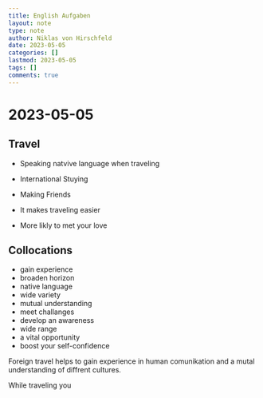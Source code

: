 ```yaml
---
title: English Aufgaben
layout: note
type: note
author: Niklas von Hirschfeld
date: 2023-05-05
categories: []
lastmod: 2023-05-05
tags: []
comments: true
---
```


# 2023-05-05

## Travel

- Speaking natvive language when traveling
- International Stuying
- Making Friends
- It makes traveling easier

- More likly to met your love

## Collocations

- gain experience
- broaden horizon
- native language
- wide variety
- mutual understanding
- meet challanges
- develop an awareness
- wide range
- a vital opportunity
- boost your self-confidence

Foreign travel helps to gain experience in human comunikation
and a mutal understanding of diffrent cultures.

While traveling you 
